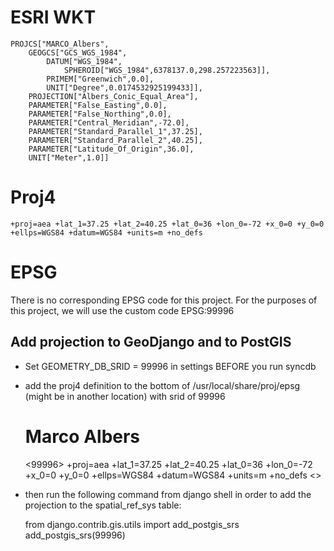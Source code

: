 # ESRI WKT
    PROJCS["MARCO_Albers",
        GEOGCS["GCS_WGS_1984",
            DATUM["WGS_1984",
                SPHEROID["WGS_1984",6378137.0,298.257223563]],
            PRIMEM["Greenwich",0.0],
            UNIT["Degree",0.0174532925199433]],
        PROJECTION["Albers_Conic_Equal_Area"],
        PARAMETER["False_Easting",0.0],
        PARAMETER["False_Northing",0.0],
        PARAMETER["Central_Meridian",-72.0],
        PARAMETER["Standard_Parallel_1",37.25],
        PARAMETER["Standard_Parallel_2",40.25],
        PARAMETER["Latitude_Of_Origin",36.0],
        UNIT["Meter",1.0]]

# Proj4

    +proj=aea +lat_1=37.25 +lat_2=40.25 +lat_0=36 +lon_0=-72 +x_0=0 +y_0=0 +ellps=WGS84 +datum=WGS84 +units=m +no_defs 

# EPSG

There is no corresponding EPSG code for this project. For the purposes of this project, we will use the custom code EPSG:99996

## Add projection to GeoDjango and to PostGIS

* Set GEOMETRY_DB_SRID = 99996 in settings BEFORE you run syncdb

* add the proj4 definition to the bottom of /usr/local/share/proj/epsg (might be in another location) with srid of 99996

    # Marco Albers
    <99996> +proj=aea +lat_1=37.25 +lat_2=40.25 +lat_0=36 +lon_0=-72 +x_0=0 +y_0=0 +ellps=WGS84 +datum=WGS84 +units=m +no_defs <>

* then run the following command from django shell in order to add the projection to the spatial_ref_sys table:

    from django.contrib.gis.utils import add_postgis_srs
    add_postgis_srs(99996) 
